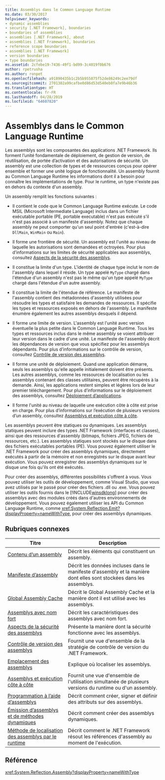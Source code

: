 ```yaml
---
title: Assemblys dans le Common Language Runtime
ms.date: 03/30/2017
helpviewer_keywords:
- dynamic assemblies
- security [.NET Framework], boundaries
- boundaries of assemblies
- assemblies [.NET Framework], about
- assemblies [.NET Framework], boundaries
- reference scope boundaries
- assemblies [.NET Framework]
- version boundaries
- type boundaries
ms.assetid: 2cfebe19-7436-49f1-bd99-3c4019f0b676
author: rpetrusha
ms.author: ronpet
ms.openlocfilehash: a91890435b1c2b5b955875f52de86249c2ee79df
ms.sourcegitcommit: 2701302a99cafbe0d86d53d540eb0fa7e9b46b36
ms.translationtype: HT
ms.contentlocale: fr-FR
ms.lasthandoff: 04/28/2019
ms.locfileid: "64607820"
---
```

# <a name="assemblies-in-the-common-language-runtime"></a>Assemblys dans le Common Language Runtime
Les assemblys sont les composantes des applications .NET Framework. Ils forment l’unité fondamentale de déploiement, de gestion de version, de réutilisation, de portée d’activation et des autorisations de sécurité. Un assembly est une collection de types et de ressources conçus pour opérer ensemble et former une unité logique de fonctionnalité. Un assembly fournit au Common Language Runtime les informations dont il a besoin pour connaître les implémentations de type. Pour le runtime, un type n'existe pas en dehors du contexte d'un assembly.  
  
 Un assembly remplit les fonctions suivantes :  
  
- Il contient le code que le Common Language Runtime exécute. Le code MSIL (Microsoft Intermediate Language) inclus dans un fichier exécutable portable (PE, portable executable) n'est pas exécuté s'il n'est pas associé à un manifeste d'assembly. Notez que chaque assembly ne peut comporter qu'un seul point d'entrée (c'est-à-dire `DllMain`, `WinMain` ou `Main`).  
  
- Il forme une frontière de sécurité. Un assembly est l'unité au niveau de laquelle les autorisations sont demandées et octroyées. Pour plus d’informations sur les limites de sécurité applicables aux assemblys, consultez [Aspects de la sécurité des assemblys](../../../docs/framework/app-domains/assembly-security-considerations.md).  
  
- Il constitue la limite d'un type. L'identité de chaque type inclut le nom de l'assembly dans lequel il réside. Un type appelé `MyType` chargé dans l'étendue d'un assembly n'est pas le même qu'un type appelé `MyType` chargé dans l'étendue d'un autre assembly.  
  
- Il constitue la limite de l'étendue de référence. Le manifeste de l'assembly contient des métadonnées d'assembly utilisées pour résoudre les types et satisfaire les demandes de ressources. Il spécifie les types et ressources exposés en dehors de l'assembly. Le manifeste énumère également les autres assemblys desquels il dépend.  
  
- Il forme une limite de version. L'assembly est l'unité avec version éventuelle la plus petite dans le Common Language Runtime. Tous les types et ressources inclus dans le même assembly se voient attribuer leur version dans le cadre d'une unité. Le manifeste de l'assembly décrit les dépendances de version que vous spécifiez pour les assemblys dépendants. Pour plus d’informations sur le contrôle de version, consultez [Contrôle de version des assemblys](../../../docs/framework/app-domains/assembly-versioning.md).  
  
- Il forme une unité de déploiement. Quand une application démarre, seuls les assemblys qu'elle appelle initialement doivent être présents. Les autres assemblys, comme les ressources de localisation ou les assemblys contenant des classes utilitaires, peuvent être récupérés à la demande. Ainsi, les applications restent simples et légères lors de leur premier téléchargement. Pour plus d’informations sur le déploiement des assemblys, consultez [Déploiement d’applications](../../../docs/framework/deployment/index.md).  
  
- Il forme l'unité au niveau de laquelle une exécution côte à côte est prise en charge. Pour plus d’informations sur l’exécution de plusieurs versions d’un assembly, consultez [Assemblys et exécution côte à côte](../../../docs/framework/app-domains/assemblies-and-side-by-side-execution.md).  
  
 Les assemblys peuvent être statiques ou dynamiques. Les assemblys statiques peuvent inclure des types .NET Framework (interfaces et classes), ainsi que des ressources d'assembly (bitmaps, fichiers JPEG, fichiers de ressources, etc.). Les assemblys statiques sont stockés sur le disque dans des fichiers exécutables portables (PE). Vous pouvez également utiliser le .NET Framework pour créer des assemblys dynamiques, directement exécutés à partir de la mémoire et non enregistrés sur le disque avant leur exécution. Vous pouvez enregistrer des assemblys dynamiques sur le disque une fois qu'ils ont été exécutés.  
  
 Pour créer des assemblys, différentes possibilités s'offrent à vous. Vous pouvez utiliser les outils de développement, comme Visual Studio, que vous avez utilisés par le passé pour créer des fichiers .dll ou .exe. Vous pouvez utiliser les outils fournis dans le [!INCLUDE[winsdklong](../../../includes/winsdklong-md.md)] pour créer des assemblys avec des modules créés dans d'autres environnements de développement. Vous pouvez également utiliser les API du Common Language Runtime, comme <xref:System.Reflection.Emit?displayProperty=nameWithType>, pour créer des assemblys dynamiques.  
  
## <a name="related-topics"></a>Rubriques connexes  
  
|Titre|Description|  
|-----------|-----------------|  
|[Contenu d’un assembly](../../../docs/framework/app-domains/assembly-contents.md)|Décrit les éléments qui constituent un assembly.|  
|[Manifeste d’assembly](../../../docs/framework/app-domains/assembly-manifest.md)|Décrit les données incluses dans le manifeste d'assembly et la manière dont elles sont stockées dans les assemblys.|  
|[Global Assembly Cache](../../../docs/framework/app-domains/gac.md)|Décrit le Global Assembly Cache et la manière dont il est utilisé avec les assemblys.|  
|[Assemblys avec nom fort](../../../docs/framework/app-domains/strong-named-assemblies.md)|Décrit les caractéristiques des assemblys avec nom fort.|  
|[Aspects de la sécurité des assemblys](../../../docs/framework/app-domains/assembly-security-considerations.md)|Présente la manière dont la sécurité fonctionne avec les assemblys.|  
|[Contrôle de version des assemblys](../../../docs/framework/app-domains/assembly-versioning.md)|Fournit une vue d'ensemble de la stratégie de contrôle de version du .NET Framework.|  
|[Emplacement des assemblys](../../../docs/framework/app-domains/assembly-placement.md)|Explique où localiser les assemblys.|  
|[Assemblys et exécution côte à côte](../../../docs/framework/app-domains/assemblies-and-side-by-side-execution.md)|Fournit une vue d'ensemble de l'utilisation simultanée de plusieurs versions du runtime ou d'un assembly.|  
|[Programmation à l’aide d’assemblys](../../../docs/framework/app-domains/programming-with-assemblies.md)|Décrit comment créer, signer et définir des attributs sur des assemblys.|  
|[Émission d’assemblys et de méthodes dynamiques](../../../docs/framework/reflection-and-codedom/emitting-dynamic-methods-and-assemblies.md)|Décrit comment créer des assemblys dynamiques.|  
|[Méthode de localisation des assemblys par le runtime](../../../docs/framework/deployment/how-the-runtime-locates-assemblies.md)|Décrit comment le .NET Framework résout les références d'assembly au moment de l'exécution.|  
  
## <a name="reference"></a>Référence  
 <xref:System.Reflection.Assembly?displayProperty=nameWithType>
